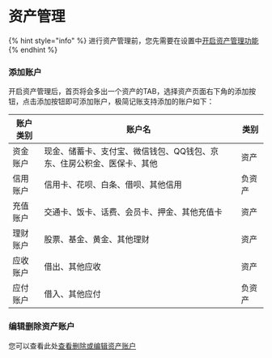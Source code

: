 # 资产管理

{% hint style="info" %}
进行资产管理前，您先需要在设置中[开启资产管理功能](../chang-jian-wen-ti/qing-wen-you-zi-chan-guan-li-huo-zhang-hu-gong-neng-ma-zai-na-li-kai-qi.md)
{% endhint %}

### 添加账户

开启资产管理后，首页将会多出一个资产的TAB，选择资产页面右下角的添加按钮，点击添加按钮即可添加账户，极简记账支持添加的账户如下：

| 账户类别 | 账户名                                  | 类别  |
| ---- | ------------------------------------ | --- |
| 资金账户 | 现金、储蓄卡、支付宝、微信钱包、QQ钱包、京东、住房公积金、医保卡、其他 | 资产  |
| 信用账户 | 信用卡、花呗、白条、借呗、其他信用                    | 负资产 |
| 充值账户 | 交通卡、饭卡、话费、会员卡、押金、其他充值卡               | 资产  |
| 理财账户 | 股票、基金、黄金、其他理财                        | 资产  |
| 应收账户 | 借出、其他应收                              | 资产  |
| 应付账户 | 借入、其他应付                              | 负资产 |

### 编辑删除资产账户

您可以查看此处[查看删除或编辑资产账户](../chang-jian-wen-ti/ru-he-shan-chu-huo-zhe-bian-ji-zhang-hu.md)
